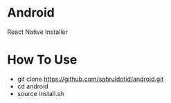 # Android
React Native Installer

# How To Use
- git clone https://github.com/sahruldotid/android.git
- cd android
- source install.sh
